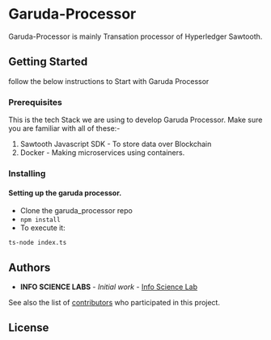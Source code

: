 # Garuda-Processor
Garuda-Processor is mainly Transation processor of Hyperledger Sawtooth.

## Getting Started

follow the below instructions to Start with Garuda Processor

### Prerequisites
This is the tech Stack we are using to develop Garuda Processor. Make sure you are familiar with all of these:-
1. Sawtooth Javascript SDK - To store data over Blockchain
2. Docker - Making microservices using containers.




### Installing
#### Setting up the garuda processor.
* Clone the garuda_processor repo
* ``` npm install ```
* To execute it: 
```
ts-node index.ts

```


## Authors

* **INFO SCIENCE LABS** - *Initial work* - [Info Science Lab](https://github.com/Infosciencelabsdev)

See also the list of [contributors](https://github.com/Infosciencelabsdev/Garuda/graphs/contributors) who participated in this project.

## License

